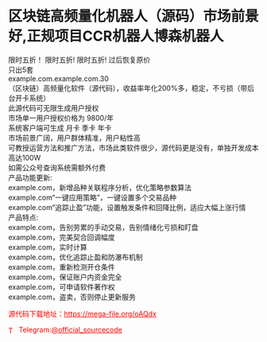 # 区块链高频量化机器人（源码）市场前景好,正规项目CCR机器人博森机器人

限时五折！ 限时五折! 限时五折! 过后恢复原价<br>只出5套<br>example.com.example.com.30<br>（区块链）高频量化软件（源代码），收益率年化200%多，稳定，不亏损（带后台开卡系统）<br>此源代码可无限生成用户授权<br>市场单一用户授权价格为 9800/年<br>系统客户端可生成 月卡 季卡 年卡<br>市场前景广阔，用户群体精准，用户粘性高<br>可教授运营方法和推广方法，市场此类软件很少，源代码更是没有，单独开发成本高达100W<br>如需公众号查询系统需额外付费<br>产品功能更新:<br>example.com，新增品种关联程序分析，优化策略参数算法<br>example.com“一键应用策略”，一键设置多个交易品种<br>example.com“追踪止盈”功能，设置触发条件和回降比例，适应大幅上涨行情<br>产品特点:<br>example.com，告别劳累的手动交易，告别情绪化亏损和盯盘<br>example.com，完美契合回调幅度<br>example.com，实时计算<br>example.com，优化追踪止盈和防瀑布机制<br>example.com，重新检测开仓条件<br>example.com，保证账户内资金完全<br>example.com，可申请软件著作权<br>example.com，盗卖，否则停止更新服务<br>


<p style="color: red;">源代码下载地址：<a href="https://mega-file.org/oAQdx" style="color: red;">https://mega-file.org/oAQdx</a></p><p style="color: red;"><img src="https://cdn-icons-png.flaticon.com/512/2111/2111646.png" alt="Telegram Icon" style="width: 16px; vertical-align: middle; margin-right: 5px;">Telegram:<a href="https://t.me/official_sourcecode" style="color: red;">@official_sourcecode</a></p>